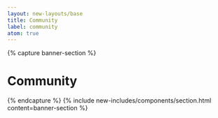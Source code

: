 ```yaml
---
layout: new-layouts/base
title: Community
label: community
atom: true
---
```


{% capture banner-section %}
<div class="grid-1-col" markdown=1>
  <h1>Community</h1>
</div>
{% endcapture %}
{% include new-includes/components/section.html
    content=banner-section
%}
